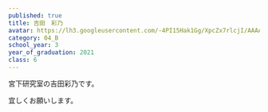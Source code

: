 ```yaml
---
published: true
title: 吉田　彩乃
avatar: https://lh3.googleusercontent.com/-4PI15Hak1Gg/XpcZx7rlcjI/AAAAAAAAW6s/vHd7lRDR5pgnksKA6Vlrq01RBxLNyvDMQCLcBGAsYHQ/s400/IMG_4594.JPG
category: 04_B
school_year: 3
year_of_graduation: 2021
class: 6
---
```

宮下研究室の吉田彩乃です。

宜しくお願いします。
